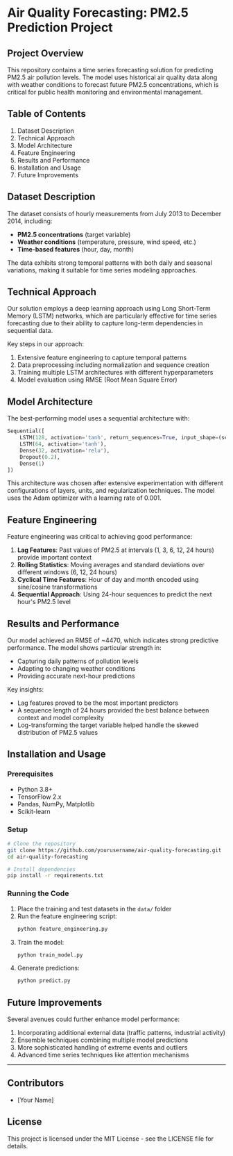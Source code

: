 # Air Quality Forecasting: PM2.5 Prediction Project

## Project Overview

This repository contains a time series forecasting solution for predicting PM2.5 air pollution levels. The model uses historical air quality data along with weather conditions to forecast future PM2.5 concentrations, which is critical for public health monitoring and environmental management.

## Table of Contents

1. Dataset Description
2. Technical Approach
3. Model Architecture
4. Feature Engineering
5. Results and Performance
6. Installation and Usage
7. Future Improvements

## Dataset Description

The dataset consists of hourly measurements from July 2013 to December 2014, including:

- **PM2.5 concentrations** (target variable)
- **Weather conditions** (temperature, pressure, wind speed, etc.)
- **Time-based features** (hour, day, month)

The data exhibits strong temporal patterns with both daily and seasonal variations, making it suitable for time series modeling approaches.

## Technical Approach

Our solution employs a deep learning approach using Long Short-Term Memory (LSTM) networks, which are particularly effective for time series forecasting due to their ability to capture long-term dependencies in sequential data.

Key steps in our approach:
1. Extensive feature engineering to capture temporal patterns
2. Data preprocessing including normalization and sequence creation
3. Training multiple LSTM architectures with different hyperparameters
4. Model evaluation using RMSE (Root Mean Square Error)

## Model Architecture

The best-performing model uses a sequential architecture with:

```python
Sequential([
    LSTM(128, activation='tanh', return_sequences=True, input_shape=(sequence_length, n_features)),
    LSTM(64, activation='tanh'),
    Dense(32, activation='relu'),
    Dropout(0.2),
    Dense(1)
])
```

This architecture was chosen after extensive experimentation with different configurations of layers, units, and regularization techniques. The model uses the Adam optimizer with a learning rate of 0.001.

## Feature Engineering

Feature engineering was critical to achieving good performance:

1. **Lag Features**: Past values of PM2.5 at intervals (1, 3, 6, 12, 24 hours) provide important context
2. **Rolling Statistics**: Moving averages and standard deviations over different windows (6, 12, 24 hours)
3. **Cyclical Time Features**: Hour of day and month encoded using sine/cosine transformations
4. **Sequential Approach**: Using 24-hour sequences to predict the next hour's PM2.5 level

## Results and Performance

Our model achieved an RMSE of ~4470, which indicates strong predictive performance. The model shows particular strength in:

- Capturing daily patterns of pollution levels
- Adapting to changing weather conditions
- Providing accurate next-hour predictions

Key insights:
- Lag features proved to be the most important predictors
- A sequence length of 24 hours provided the best balance between context and model complexity
- Log-transforming the target variable helped handle the skewed distribution of PM2.5 values

## Installation and Usage

### Prerequisites
- Python 3.8+
- TensorFlow 2.x
- Pandas, NumPy, Matplotlib
- Scikit-learn

### Setup
```bash
# Clone the repository
git clone https://github.com/yourusername/air-quality-forecasting.git
cd air-quality-forecasting

# Install dependencies
pip install -r requirements.txt
```

### Running the Code
1. Place the training and test datasets in the `data/` folder
2. Run the feature engineering script:
   ```bash
   python feature_engineering.py
   ```
3. Train the model:
   ```bash
   python train_model.py
   ```
4. Generate predictions:
   ```bash
   python predict.py
   ```

## Future Improvements

Several avenues could further enhance model performance:
1. Incorporating additional external data (traffic patterns, industrial activity)
2. Ensemble techniques combining multiple model predictions
3. More sophisticated handling of extreme events and outliers
4. Advanced time series techniques like attention mechanisms

---

## Contributors
- [Your Name]

## License
This project is licensed under the MIT License - see the LICENSE file for details.
